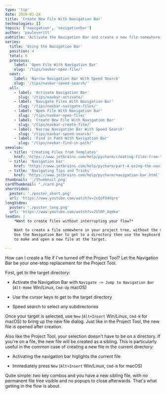 ```yaml
---
type: 'tip'
date: 2019-01-24
title: 'Create New File With Navigation Bar'
technologies: []
topics: ['navigation', 'navigationbar']
author: 'pauleveritt'
subtitle: 'Activate the Navigation Bar and create a new file somewhere in the project tree.'
series:
  title: 'Using the Navigation Bar'
  position: 4
  total: 6
  previous:
    label: 'Open File With Navigation Bar'
    slug: '/tips/navbar-open-file/'
  next:  
    label: 'Narrow Navigation Bar With Speed Search'
    slug: '/tips/navbar-speed-search/'
  all: 
    - label: 'Activate Navigation Bar'
      slug: '/tips/navbar-activate/'
    - label: 'Navigate Files With Navigation Bar'
      slug: '/tips/navbar-navigate-files/'
    - label: 'Open File With Navigation Bar'
      slug: '/tips/navbar-open-file/'
    - label: 'Create New File With Navigation Bar'
      slug: '/tips/navbar-create-file/'
    - label: 'Narrow Navigation Bar With Speed Search'
      slug: '/tips/navbar-speed-search/'
    - label: 'Find in Path With Navigation Bar'
      slug: '/tips/navbar-find-in-path/'
seealso:
  - title: 'Creating Files from Templates'
    href: 'https://www.jetbrains.com/help/pycharm/creating-files-from-templates.html'
  - title: 'Navigation bar'
    href: 'https://www.jetbrains.com/help/pycharm/part-4-using-the-navigation-bar.html'
  - title: 'Navigating Tips and Tricks'
    href: 'https://www.jetbrains.com/help/pycharm/navigation-bar.html'
thumbnail: './thumbnail.png'
cardThumbnail: "./card.png"
shortVideo:
  poster: './poster_short.png'
  url: 'https://www.youtube.com/watch?v=2cQiP34Xqro'
longVideo:
  poster: './poster_long.png'
  url: 'https://www.youtube.com/watch?v=2Sl0P_4qmkw'
leadin: |
    *Want to create files without interrupting your flow?*

    Want to create a file somewhere in your project tree, without the mouse? 
    Use the Navigation Bar to get to a directory then use the keyboard 
    to make and open a new file at the target.

---
```


How can I create a file if I've turned off the Project Tool? Let the 
Navigation Bar be your one-stop replacement for the Project Tool.

First, get to the target directory:

- Activate the Navigation Bar with 
`Navigate -> Jump to Navigation Bar` (`Alt-Home` Win/Linux, 
`Cmd-Up` macOS)

- Use the cursor keys to get to the target directory

- Speed search to select any subdirectories

Once your target is selected, use `New` (`Alt+Insert` Win/Linux, 
`Cmd-N` for macOS) to bring up the new file dialog. Just like in 
the Project Tool, the new file is opened after creation.

Also like the Project Tool, your selection doesn't have to be on a 
directory. If you're on a file, the new file will be created as a 
sibling. This is particularly useful in the common case of creating a 
new file in the current directory:

- Activating the navigation bar higlights the current file

- Immediately press `New` (`Alt+Insert` Win/Linux, `Cmd-N` for macOS)

Quite simple: two key combos and you have a new sibling file, with no 
permanent file tree visible and no popups to close afterwards. That's 
what getting in the flow is about.
